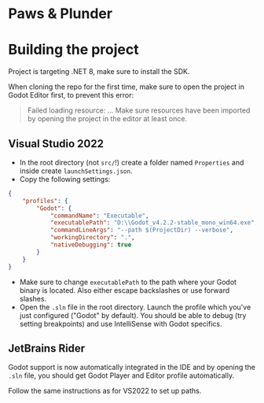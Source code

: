 # Paws & Plunder

# Building the project
Project is targeting .NET 8, make sure to install the SDK.

When cloning the repo for the first time, make sure to open the project in Godot Editor first, to prevent this error:
> Failed loading resource: ... Make sure resources have been imported by opening the project in the editor at least once.

## Visual Studio 2022
- In the root directory (not `src/`!) create a folder named `Properties` and inside create `launchSettings.json`.
- Copy the following settings:
```json
{
	"profiles": {
		"Godot": {
			"commandName": "Executable",
			"executablePath": "D:\\Godot_v4.2.2-stable_mono_win64.exe",
			"commandLineArgs": "--path $(ProjectDir) --verbose",
			"workingDirectory": ".",
			"nativeDebugging": true
		}
	}
}
```
- Make sure to change `executablePath` to the path where your Godot binary is located. Also either escape backslashes or use forward slashes.
- Open the `.sln` file in the root directory. Launch the profile which you've just configured ("Godot" by default). You should be able to debug (try setting breakpoints) and use IntelliSense with Godot specifics.
## JetBrains Rider
Godot support is now automatically integrated in the IDE and by opening the `.sln` file, you should get Godot Player and Editor profile automatically.

Follow the same instructions as for VS2022 to set up paths.
